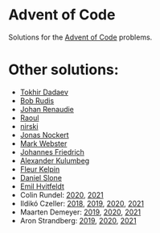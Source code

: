# Advent of Code

Solutions for the [Advent of Code](https://adventofcode.com/) problems.

# Other solutions:

- [Tokhir Dadaev](https://github.com/zx8754/AoC)
- [Bob Rudis](https://git.rud.is/hrbrmstr/2020-code-advent/src/branch/master/R)
- [Johan Renaudie](https://github.com/plannapus/Advent_of_Code/tree/master/2020)
- [Raoul](https://github.com/rrrlw/advent-of-code/tree/main/2020)
- [nirski](https://github.com/nirski/aoc20)
- [Jonas Nockert](https://github.com/lemonad/advent-of-code/tree/master/2020%20(R))
- [Mark Webster](https://github.com/CharnelMouse/AdventOfCode2020)
- [Johannes Friedrich](https://github.com/JohannesFriedrich/AdventOfCode2020)
- [Alexander Kulumbeg](https://github.com/akulumbeg/adventofcode/tree/master/2020)
- [Fleur Kelpin](https://github.com/fdlk/advent-2020)
- [Daniel Slone](https://gist.github.com/dhslone/a203366304df75bb9a3ebef17a6fed26)
- [Emil Hvitfeldt](https://github.com/EmilHvitfeldt/rstats-adventofcode)
- Colin Rundel: [2020](https://github.com/rundel/advent_of_code_2020), [2021](https://github.com/rundel/advent_of_code_2021)
- Ildikó Czeller: [2018](https://github.com/czeildi/advent-of-code/tree/main/solutions_2018), [2019](https://github.com/czeildi/advent-of-code/tree/main/solutions_2019), [2020](https://github.com/czeildi/advent-of-code/tree/main/solutions_2020), [2021](https://github.com/czeildi/advent-of-code/tree/main/solutions_2021)
- Maarten Demeyer: [2019](https://github.com/mpjdem/adventofcode2019), [2020](https://github.com/mpjdem/adventofcode2020), [2021](https://github.com/mpjdem/adventofcode2021)
- Aron Strandberg: [2019](https://github.com/aronolof/advent-of-code/tree/master/2019), [2020](https://github.com/aronolof/advent-of-code/tree/master/2020), [2021](https://github.com/aronolof/advent-of-code/tree/master/2021)